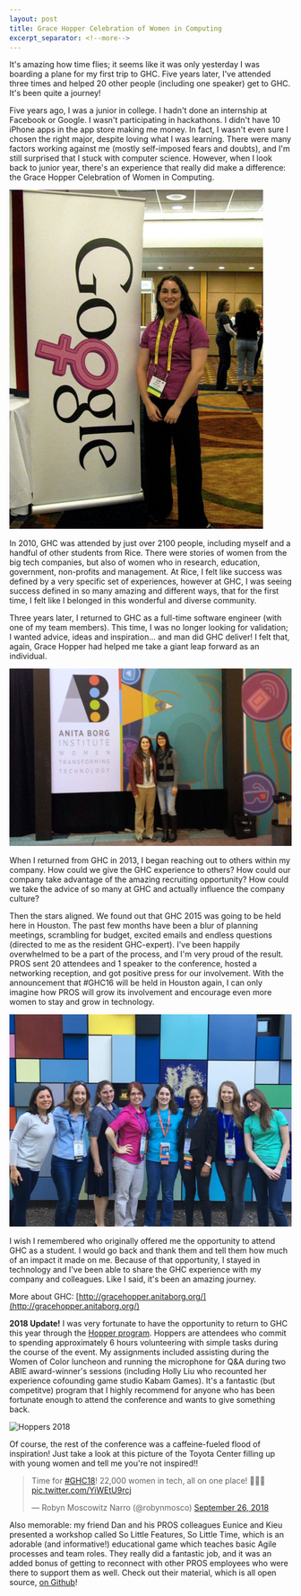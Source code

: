 ```yaml
---
layout: post
title: Grace Hopper Celebration of Women in Computing
excerpt_separator: <!--more-->
---
```


It's amazing how time flies; it seems like it was only yesterday I was boarding a plane for my first trip to GHC. Five years later, I've attended three times and helped 20 other people (including one speaker) get to GHC. It's been quite a journey!
<!--more-->
Five years ago, I was a junior in college. I hadn't done an internship at Facebook or Google. I wasn't participating in hackathons. I didn't have 10 iPhone apps in the app store making me money. In fact, I wasn't even sure I chosen the right major, despite loving what I was learning. There were many factors working against me (mostly self-imposed fears and doubts), and I'm still surprised that I stuck with computer science. However, when I look back to junior year, there's an experience that really did make a difference: the Grace Hopper Celebration of Women in Computing. 

![GHC2010](../images/GHC2010.jpg)

In 2010, GHC was attended by just over 2100 people, including myself and a handful of other students from Rice. There were stories of women from the big tech companies, but also of women who in research, education, government, non-profits and management. At Rice, I felt like success was defined by a very specific set of experiences, however at GHC, I was seeing success defined in so many amazing and different ways, that for the first time, I felt like I belonged in this wonderful and diverse community.

Three years later, I returned to GHC as a full-time software engineer (with one of my team members). This time, I was no longer looking for validation; I wanted advice, ideas and inspiration... and man did GHC deliver! I felt that, again, Grace Hopper had helped me take a giant leap forward as an individual. 

![GHC2013](../images/GHC2013.jpg)

When I returned from GHC in 2013, I began reaching out to others within my company. How could we give the GHC experience to others? How could our company take advantage of the amazing recruiting opportunity? How could we take the advice of so many at GHC and actually influence the company culture?

Then the stars aligned. We found out that GHC 2015 was going to be held here in Houston. The past few months have been a blur of planning meetings, scrambling for budget, excited emails and endless questions (directed to me as the resident GHC-expert). I've been happily overwhelmed to be a part of the process, and I'm very proud of the result. PROS sent 20 attendees and 1 speaker to the conference, hosted a networking reception, and got positive press for our involvement. With the announcement that #GHC16 will be held in Houston again, I can only imagine how PROS will grow its involvement and encourage even more women to stay and grow in technology.

![GHC2015](../images/GHC2015.jpg)

I wish I remembered who originally offered me the opportunity to attend GHC as a student. I would go back and thank them and tell them how much of an impact it made on me. Because of that opportunity, I stayed in technology and I've been able to share the GHC experience with my company and colleagues. Like I said, it's been an amazing journey.

More about GHC: [http://gracehopper.anitaborg.org/](http://gracehopper.anitaborg.org/)

**2018 Update!**
I was very fortunate to have the opportunity to return to GHC this year through the [Hopper program](https://ghc.anitab.org/hoppers/). Hoppers are attendees who commit to spending approximately 6 hours volunteering with simple tasks during the course of the event. My assignments included assisting during the Women of Color luncheon and running the microphone for Q&A during two ABIE award-winner's sessions (including Holly Liu who recounted her experience cofounding game studio Kabam Games). It's a fantastic (but competitve) program that I highly recommend for anyone who has been fortunate enough to attend the conference and wants to give something back. 

![Hoppers 2018](../images/hoppers_2018.png)

Of course, the rest of the conference was a caffeine-fueled flood of inspiration! Just take a look at this picture of the Toyota Center filling up with young women and tell me you're not inspired!!

<blockquote class="twitter-tweet" data-lang="en"><p lang="en" dir="ltr">Time for <a href="https://twitter.com/hashtag/GHC18?src=hash&amp;ref_src=twsrc%5Etfw">#GHC18</a>! 22,000 women in tech, all on one place! 🎉🎉🎉 <a href="https://t.co/YiWEtU9rcj">pic.twitter.com/YiWEtU9rcj</a></p>&mdash; Robyn Moscowitz Narro (@robynmosco) <a href="https://twitter.com/robynmosco/status/1044953287412404225?ref_src=twsrc%5Etfw">September 26, 2018</a></blockquote>
<script async src="https://platform.twitter.com/widgets.js" charset="utf-8"></script>

Also memorable: my friend Dan and his PROS colleagues Eunice and Kieu presented a workshop called So Little Features, So Little Time, which is an adorable (and informative!) educational game which teaches basic Agile processes and team roles. They really did a fantastic job, and it was an added bonus of getting to reconnect with other PROS employees who were there to support them as well. Check out their material, which is all open source, [on Github](https://tiny.cc/SoManyFeatures)!
